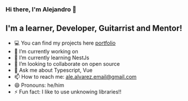 ### Hi there, I'm Alejandro 👋

## I'm a learner, Developer, Guitarrist and Mentor!

- 💻 You can find my projects here [portfolio]
- 🔭 I’m currently working on 
- 🌱 I’m currently learning NestJs
- 👯 I’m looking to collaborate on open source
- 💬 Ask me about Typescript, Vue
- 📫 How to reach me: ale.alvarez.email@gmail.com
- 😄 Pronouns: he/him
- ⚡ Fun fact: I like to use unknowing libraries!!

[portfolio]: https://alejandroalverez.us
